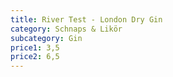 ```yaml
---
title: River Test - London Dry Gin
category: Schnaps & Likör
subcategory: Gin
price1: 3,5
price2: 6,5
---
```

